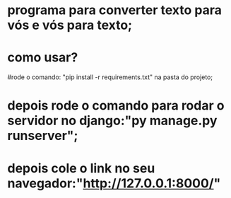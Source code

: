 # programa para converter texto para vós e vós para texto;
# como usar?
#rode o comando:
"pip install -r requirements.txt" na pasta do projeto;
# depois rode o comando para rodar o servidor no django:"py manage.py runserver";
# depois cole  o link no seu navegador:"http://127.0.0.1:8000/"
